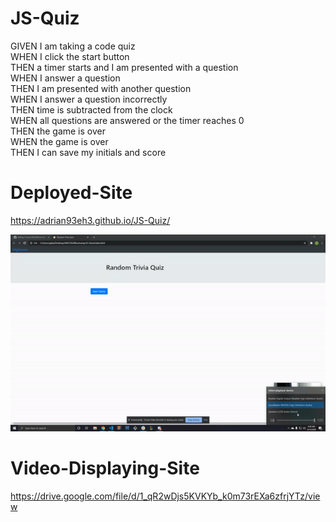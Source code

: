 # JS-Quiz
GIVEN I am taking a code quiz <br>
WHEN I click the start button <br>
THEN a timer starts and I am presented with a question <br>
WHEN I answer a question <br>
THEN I am presented with another question <br>
WHEN I answer a question incorrectly <br>
THEN time is subtracted from the clock <br>
WHEN all questions are answered or the timer reaches 0 <br>
THEN the game is over <br>
WHEN the game is over <br>
THEN I can save my initials and score

# Deployed-Site

https://adrian93eh3.github.io/JS-Quiz/

<img src="Images\JSQuiz-Video.gif">

# Video-Displaying-Site

https://drive.google.com/file/d/1_qR2wDjs5KVKYb_k0m73rEXa6zfrjYTz/view
